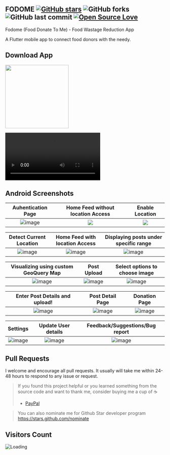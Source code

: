 ## FODOME [![GitHub stars](https://img.shields.io/github/stars/jsuryakt/fodome-flutter?style=social)](https://github.com/login?return_to=%2Fjsuryakt%fodome-flutter) ![GitHub forks](https://img.shields.io/github/forks/jsuryakt/fodome-flutter?style=social) ![GitHub last commit](https://img.shields.io/github/last-commit/jsuryakt/fodome-flutter) [![Open Source Love](https://badges.frapsoft.com/os/v2/open-source.svg?v=103)](https://github.com/jsuryakt/fodome-flutter) 

Fodome (Food Donate To Me) - Food Wastage Reduction App 

A Flutter mobile app to connect food donors with the needy.

## Download App
<a href="https://drive.google.com/file/d/1RTSOwAUcClxDq4k3ueHRcGw8of0sdaDV/view"><img src="https://playerzon.com/asset/download.png" width="200"></img></a>

<video
src="https://user-images.githubusercontent.com/63441093/128240407-50ca7941-853b-45e8-b7fd-0ce83808a22e.mp4">
</video>
<!-- <video src="https://user-images.githubusercontent.com/63441093/128235188-60c2aaa1-2e08-41b2-9967-944b731b0287.mp4"/> -->


<!-- <img src="https://cdn.dribbble.com/users/2432994/screenshots/10446127/media/fa0a9ce348e0bfa18b00ba2240543064.png"  />  -->

## Android Screenshots

  Auhentication Page                 |   Home Feed without location Access        |  Enable Location
:-------------------------:|:-------------------------:|:-------------------------:
![image](https://user-images.githubusercontent.com/63441093/128233740-caad288f-f3d8-4207-893f-d4c14f16a11f.png)|![](https://user-images.githubusercontent.com/63441093/128233482-5c894eca-f04c-4c2e-99ee-e8835334c40c.png)|![](https://user-images.githubusercontent.com/63441093/128233649-9897f92e-d530-4ff0-ac09-865de58dab49.png)

  Detect Current Location                 |   Home Feed with location Access        |  Displaying posts under specific range
:-------------------------:|:-------------------------:|:-------------------------:
![image](https://user-images.githubusercontent.com/63441093/128233963-390fde14-7fc3-4518-beca-834391b75402.png)|![image](https://user-images.githubusercontent.com/63441093/128234012-f00b6175-77fa-4b9a-9b88-2b3080166ada.png)|![image](https://user-images.githubusercontent.com/63441093/128234954-1e95e575-f7ad-4b83-9ff5-42eb68d062d6.png)

  Visualizing using custom GeoQuery Map                |   Post Upload        |  Select options to choose image
:-------------------------:|:-------------------------:|:-------------------------:
![image](https://user-images.githubusercontent.com/63441093/128234115-0365eea7-cc15-4c66-a365-9506c61c4022.png)|![image](https://user-images.githubusercontent.com/63441093/128234223-1cb5d1f0-f485-41f7-9ae8-81476087398f.png)|![image](https://user-images.githubusercontent.com/63441093/128234310-22c9489e-24e3-436d-8b02-2c39b33e768c.png)

  Enter Post Details and upload!                 |   Post Detail Page        |  Donation Page
:-------------------------:|:-------------------------:|:-------------------------:
![image](https://user-images.githubusercontent.com/63441093/128234356-29408a7f-4930-453e-948b-cc2b020f5e83.png)|![image](https://user-images.githubusercontent.com/63441093/128234451-3848e7ab-2c17-42f6-87b8-a66755b57cff.png)|![image](https://user-images.githubusercontent.com/63441093/128234488-ec820761-0557-4538-b29a-b2ba038b6af9.png)

  Settings                 |   Update User details        |  Feedback/Suggestions/Bug report
:-------------------------:|:-------------------------:|:-------------------------:
![image](https://user-images.githubusercontent.com/63441093/128234538-6b6c2187-69f1-417c-99ca-9f53e49a1d2e.png)|![image](https://user-images.githubusercontent.com/63441093/128234588-a9898361-2ee2-45a2-ae82-9861b7aacd8e.png)|![image](https://user-images.githubusercontent.com/63441093/128234619-a5291582-140e-4215-a9cf-92ef132893b4.png)







<!-- ## Directory Structure
```
lib
│───main.dart    
└───src
    │───config
    |    └──route.dart
    │───model
    │    │──category.dart
    |    │──data.dart
    |    └──product.dart
    │───pages
    |    │──homePage.dart
    |    │──mainPage.dart
    |    │──product_detail.dart
    |    └──shoping_cart_page.dart
    │───theme
    |    │──light_color.dart
    |    └──theme.dart
    └───widgets
         │──BottomNavigationBar
         |   |──bootom_navigation_bar.dart
         |   |──bottom_curved_Painter.dart
         |   └──centered_elasticIn_curve.dart
         |──bottom_navigation_bar.dart
         |  customRoute.dart
         |  prduct_icon.dart
         │──product_card.dart
         └──title_text.dart
``` -->
## Pull Requests

I welcome and encourage all pull requests. It usually will take me within 24-48 hours to respond to any issue or request.

<!-- ## Flutter projects
 Project Name        |Stars        
:-------------------------|-------------------------
[Twitter clone](https://github.com/TheAlphamerc/flutter_twitter_clone)| [![GitHub stars](https://img.shields.io/github/stars/Thealphamerc/flutter_twitter_clone?style=social)](https://github.com/login?return_to=%2FTheAlphamerc%flutter_twitter_clone)
|[Healthcare App](https://github.com/TheAlphamerc/flutter_healthcare_app) |[![GitHub stars](https://img.shields.io/github/stars/Thealphamerc/flutter_healthcare_app?style=social)](https://github.com/login?return_to=%2FTheAlphamerc%flutter_healthcare_app)
|[Smart course](https://github.com/TheAlphamerc/flutter_smart_course) |[![GitHub stars](https://img.shields.io/github/stars/Thealphamerc/flutter_smart_course?style=social)](https://github.com/login?return_to=%2FTheAlphamerc%flutter_smart_course)
|[Pokedex](https://github.com/TheAlphamerc/flutter_pokedex)|[![GitHub stars](https://img.shields.io/github/stars/Thealphamerc/flutter_pokedex?style=social)](https://github.com/login?return_to=%2FTheAlphamerc%flutter_pokedex)
|[Authentication](https://github.com/TheAlphamerc/flutter_login_signup)|[![GitHub stars](https://img.shields.io/github/stars/Thealphamerc/flutter_login_signup?style=social)](https://github.com/login?return_to=%2FTheAlphamerc%flutter_login_signup)
|[Wallet App](https://github.com/TheAlphamerc/flutter_wallet_app)|[![GitHub stars](https://img.shields.io/github/stars/Thealphamerc/flutter_wallet_app?style=social)](https://github.com/login?return_to=%2FTheAlphamerc%flutter_wallet_app)
|[News App](https://github.com/TheAlphamerc/flutter_news_app)|[![GitHub stars](https://img.shields.io/github/stars/Thealphamerc/flutter_news_app?style=social)](https://github.com/login?return_to=%2FTheAlphamerc%flutter_news_app)
|[Watch App](https://github.com/TheAlphamerc/flutter_SoftUI_watchApp)|[![GitHub stars](https://img.shields.io/github/stars/Thealphamerc/flutter_SoftUI_watchApp?style=social)](https://github.com/login?return_to=%2FTheAlphamerc%flutter_SoftUI_watchApp)
|[Smart Home App](https://github.com/TheAlphamerc/flutter_smart_home_app)|[![GitHub stars](https://img.shields.io/github/stars/Thealphamerc/flutter_smart_home_app?style=social)](https://github.com/login?return_to=%2FTheAlphamerc%flutter_smart_home_app)
|[Yatch Booking App](https://github.com/TheAlphamerc/flutter_yatch_booking)|[![GitHub stars](https://img.shields.io/github/stars/Thealphamerc/flutter_yatch_booking?style=social)](https://github.com/login?return_to=%2FTheAlphamerc%flutter_yatch_booking)

## Flutter plugins
Plugin Name        | Stars        
:-------------------------|-------------------------
|[Empty widget](https://github.com/TheAlphamerc/empty_widget) |[![GitHub stars](https://img.shields.io/github/stars/Thealphamerc/empty_widget?style=social)](https://github.com/login?return_to=%2FTheAlphamerc%empty_widget)
|[Add Thumbnail](https://github.com/TheAlphamerc/flutter_plugin_add_thumbnail) |[![GitHub stars](https://img.shields.io/github/stars/Thealphamerc/flutter_plugin_add_thumbnail?style=social)](https://github.com/login?return_to=%2FTheAlphamerc%flutter_plugin_add_thumbnail)
|[Filter List](https://github.com/TheAlphamerc/flutter_plugin_filter_list)| [![GitHub stars](https://img.shields.io/github/stars/Thealphamerc/flutter_plugin_filter_list?style=social)](https://github.com/login?return_to=%2FTheAlphamerc%flutter_plugin_filter_list)

## Created & Maintained By

[Sonu Sharma](https://github.com/TheAlphamerc) ([Twitter](https://www.twitter.com/TheAlphamerc)) ([Youtube](https://www.youtube.com/user/sonusharma045sonu/)) ([Insta](https://www.instagram.com/_sonu_sharma__)) ([Dev.to](https://dev.to/thealphamerc))
  ![Twitter Follow](https://img.shields.io/twitter/follow/thealphamerc?style=social)  -->


> If you found this project helpful or you learned something from the source code and want to thank me, consider buying me a cup of :coffee:
>
> * [PayPal](https://www.paypal.me/jsuryakt/)

> You can also nominate me for Github Star developer program
> https://stars.github.com/nominate

## Visitors Count

<img align="left" src = "https://profile-counter.glitch.me/fodome-flutter/count.svg" alt ="Loading">
